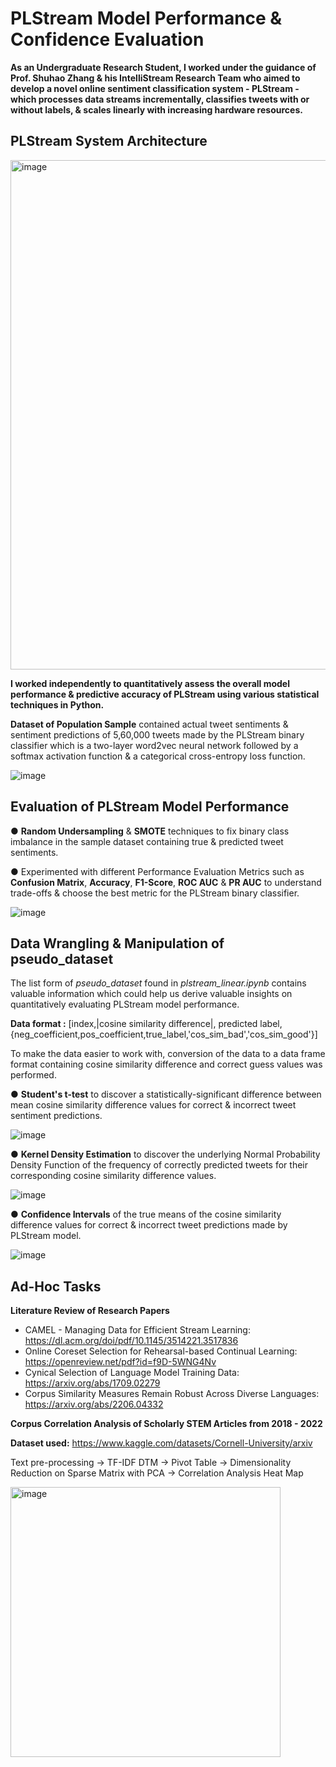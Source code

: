 # PLStream Model Performance & Confidence Evaluation

**As an Undergraduate Research Student, I worked under the guidance of Prof. Shuhao Zhang & his IntelliStream Research Team who aimed to develop a novel online sentiment classification system - PLStream - which processes data streams incrementally, classifies tweets with or without labels, & scales linearly with increasing hardware resources.**

## PLStream System Architecture

<img width="815" alt="image" src="https://user-images.githubusercontent.com/64684527/203735766-49a34564-7bcc-437f-9139-c23cb0714005.png">

**I worked independently to quantitatively assess the overall model performance & predictive accuracy of PLStream using various statistical techniques in Python.**

**Dataset of Population Sample** contained actual tweet sentiments & sentiment predictions of 5,60,000 tweets made by the PLStream binary classifier which is a two-layer word2vec neural network followed by a softmax activation function & a categorical cross-entropy loss function.

![image](https://github.com/adharshasam/SentiStream/assets/64684527/fe133db9-cf01-4b9a-9765-eac986b327a2)

## Evaluation of PLStream Model Performance

● **Random Undersampling** & **SMOTE** techniques to fix binary class imbalance in the sample dataset containing true & predicted tweet sentiments.

● Experimented with different Performance Evaluation Metrics such as **Confusion Matrix**, **Accuracy**, **F1-Score**, **ROC AUC** & **PR AUC** to understand trade-offs & choose the best metric for the PLStream binary classifier.

![image](https://github.com/adharshasam/SentiStream/assets/64684527/c038a4fd-ef8f-4bff-a84f-a693496088d9)

## Data Wrangling & Manipulation of pseudo_dataset

The list form of *pseudo_dataset* found in *plstream_linear.ipynb* contains valuable information which could help us derive valuable insights on quantitatively evaluating PLStream model performance.

**Data format :** [index,|cosine similarity difference|, predicted label,{neg_coefficient,pos_coefficient,true_label,'cos_sim_bad','cos_sim_good'}]

To make the data easier to work with, conversion of the data to a data frame format containing cosine similarity difference and correct guess values was performed.

● **Student's t-test** to discover a statistically-significant difference between mean cosine similarity difference values for correct & incorrect tweet sentiment predictions.

![image](https://github.com/adharshasam/SentiStream/assets/64684527/b572fb1c-35db-40b9-bc07-4b0b8a950766)

● **Kernel Density Estimation** to discover the underlying Normal Probability Density Function of the frequency of correctly predicted tweets for their corresponding cosine similarity difference values.

![image](https://github.com/adharshasam/SentiStream/assets/64684527/dbeeb29f-e670-44b2-98de-9ed0f91ef4d4)

● **Confidence Intervals** of the true means of the cosine similarity difference values for correct & incorrect tweet predictions made by PLStream model.

![image](https://github.com/adharshasam/SentiStream/assets/64684527/19d2adb9-2194-408d-82fb-23df78f82a69)

## Ad-Hoc Tasks

**Literature Review of Research Papers**

- CAMEL - Managing Data for Efficient Stream Learning: https://dl.acm.org/doi/pdf/10.1145/3514221.3517836
- Online Coreset Selection for Rehearsal-based Continual Learning: https://openreview.net/pdf?id=f9D-5WNG4Nv
- Cynical Selection of Language Model Training Data: https://arxiv.org/abs/1709.02279
- Corpus Similarity Measures Remain Robust Across Diverse Languages: https://arxiv.org/abs/2206.04332

**Corpus Correlation Analysis of Scholarly STEM Articles from 2018 - 2022**

**Dataset used:** https://www.kaggle.com/datasets/Cornell-University/arxiv

Text pre-processing -> TF-IDF DTM -> Pivot Table -> Dimensionality Reduction on Sparse Matrix with PCA -> Correlation Analysis Heat Map

<img width="432" alt="image" src="https://user-images.githubusercontent.com/64684527/210374182-ca9698bc-2576-470f-bd2c-f8a2550cf9f0.png">
